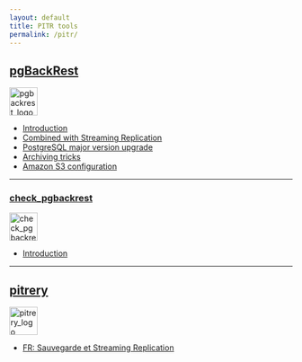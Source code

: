 ```yaml
---
layout: default
title: PITR tools
permalink: /pitr/
---
```


## [pgBackRest](https://pgbackrest.org/)

<img src="https://raw.githubusercontent.com/pgbackrest/pgbackrest/master/doc/resource/logo.png" alt="pgbackrest_logo" height="50"/>

* [Introduction](../2018/01/04/introduction_to_pgbackrest.html)
* [Combined with Streaming Replication](../2018/11/28/combining_pgbackrest_and_streaming_replication.html)
* [PostgreSQL major version upgrade](../2019/03/01/postgresql_major_version_upgrade_impact_on_pgbackrest.html)
* [Archiving tricks](../2019/03/26/pgbackrest_archiving_tricks.html)
* [Amazon S3 configuration](../2019/07/19/pgbackrest_s3_configuration.html)

---

### [check_pgbackrest](https://github.com/dalibo/check_pgbackrest)

<img src="https://raw.githubusercontent.com/dalibo/check_pgbackrest/master/docs/img/logo.png" alt="check_pgbackrest_logo" height="50"/>

* [Introduction](../2019/02/20/monitor_pgbackrest_backups_with_nagios.html)

---

## [pitrery](https://dalibo.github.io/pitrery)

<img src="https://dalibo.github.io/pitrery/imgs/pitrery_logo.png" alt="pitrery_logo" height="50"/>

* [FR: Sauvegarde et Streaming Replication](../2018-07-30-replication_et_sauvegarde_pitr_avec_pitrery)
